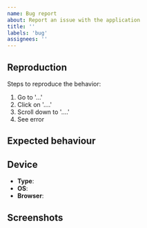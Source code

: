 ```yaml
---
name: Bug report
about: Report an issue with the application
title: ''
labels: 'bug'
assignees: ''
---
```

<!---
  Add a short description of the issue.
 -->

## Reproduction
<!---
  Explain how to reproduce this error in some simple steps.
  If this is not relevant, you can delete this section.
 -->
Steps to reproduce the behavior:
1. Go to '...'
2. Click on '....'
3. Scroll down to '....'
4. See error

## Expected behaviour
<!---
  Explain what behaviour you expected to happen
 -->

## Device
<!---
  Fill in the details of the device(s) you encountered this issue on.
  Use https://www.whatsmybrowser.org/ if you are unsure of what to fill in
 -->
- **Type**: <!--- Desktop, smartphone, tablet, ... -->
- **OS**: <!--- macOS Sonoma 14.5, iOS 17.0, Android 13.0, ... -->
- **Browser**: <!--- Chrome 127, Firefox 129.0.1, ... -->

## Screenshots
<!---
  If applicable, add screenshots to help explain your problem.
-->
